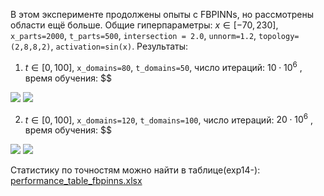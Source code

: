 В этом эксперименте продолжены опыты с FBPINNs, но рассмотрены области ещё больше. Общие гиперпараметры: $x \in [-70,230]$, `x_parts=2000`, `t_parts=500`, `intersection = 2.0`, `unnorm=1.2`, `topology=(2,8,8,2)`, `activation=sin(x)`.
Результаты:

1. $t \in [0,100]$, `x_domains=80`, `t_domains=50`, число итераций: $10\cdot 10^{6}$ , время обучения: $$   
<img src="https://github.com/mikhakuv/PINNs/blob/main/pictures/exp53_charts_14_1.png">  
<img src="https://github.com/mikhakuv/PINNs/blob/main/pictures/exp53_charts_14_2.png">  

2. $t \in [0,100]$, `x_domains=120`, `t_domains=100`, число итераций: $20\cdot 10^{6}$ , время обучения: $$   
<img src="https://github.com/mikhakuv/PINNs/blob/main/pictures/exp53_charts_15_1.png">  
<img src="https://github.com/mikhakuv/PINNs/blob/main/pictures/exp53_charts_15_2.png">  

Статистику по точностям можно найти в таблице(exp14-): [performance_table_fbpinns.xlsx](https://github.com/mikhakuv/PINNs/blob/main/statistics/performance_table_fbpinns.xlsx)  
